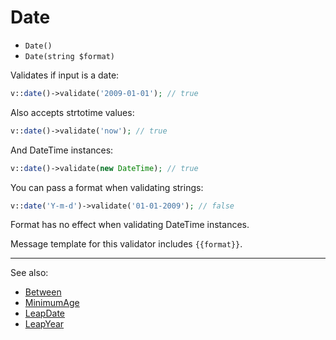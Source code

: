 # Date

- `Date()`
- `Date(string $format)`

Validates if input is a date:

```php
v::date()->validate('2009-01-01'); // true
```

Also accepts strtotime values:

```php
v::date()->validate('now'); // true
```

And DateTime instances:

```php
v::date()->validate(new DateTime); // true
```

You can pass a format when validating strings:

```php
v::date('Y-m-d')->validate('01-01-2009'); // false
```

Format has no effect when validating DateTime instances.

Message template for this validator includes `{{format}}`.

***
See also:

  * [Between](Between.md)
  * [MinimumAge](MinimumAge.md)
  * [LeapDate](LeapDate.md)
  * [LeapYear](LeapYear.md)
